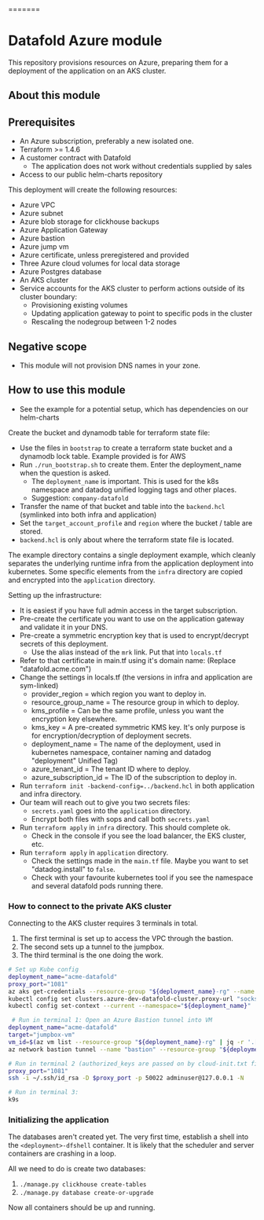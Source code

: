=======
# Datafold Azure module

This repository provisions resources on Azure, preparing them for a deployment of the
application on an AKS cluster.

## About this module

## Prerequisites

* An Azure subscription, preferably a new isolated one.
* Terraform >= 1.4.6
* A customer contract with Datafold
  * The application does not work without credentials supplied by sales
* Access to our public helm-charts repository

This deployment will create the following resources:

* Azure VPC
* Azure subnet
* Azure blob storage for clickhouse backups
* Azure Application Gateway
* Azure bastion
* Azure jump vm
* Azure certificate, unless preregistered and provided
* Three Azure cloud volumes for local data storage
* Azure Postgres database
* An AKS cluster
* Service accounts for the AKS cluster to perform actions outside of its cluster boundary:
  * Provisioning existing volumes
  * Updating application gateway to point to specific pods in the cluster
  * Rescaling the nodegroup between 1-2 nodes

## Negative scope

* This module will not provision DNS names in your zone.

## How to use this module

* See the example for a potential setup, which has dependencies on our helm-charts

Create the bucket and dynamodb table for terraform state file:

* Use the files in `bootstrap` to create a terraform state bucket and a dynamodb lock table. Example provided is for AWS
* Run `./run_bootstrap.sh` to create them. Enter the deployment_name when the question is asked.
  * The `deployment_name` is important. This is used for the k8s namespace and datadog unified logging tags and other places.
  * Suggestion: `company-datafold`
* Transfer the name of that bucket and table into the `backend.hcl` (symlinked into both infra and application)
* Set the `target_account_profile` and `region` where the bucket / table are stored.
* `backend.hcl` is only about where the terraform state file is located.

The example directory contains a single deployment example, which cleanly separates the 
underlying runtime infra from the application deployment into kubernetes. Some specific
elements from the `infra` directory are copied and encrypted into the `application` directory.

Setting up the infrastructure:

* It is easiest if you have full admin access in the target subscription.
* Pre-create the certificate you want to use on the application gateway and validate it in your DNS.
* Pre-create a symmetric encryption key that is used to encrypt/decrypt secrets of this deployment.
  * Use the alias instead of the `mrk` link. Put that into `locals.tf`
* Refer to that certificate in main.tf using it's domain name: (Replace "datafold.acme.com")
* Change the settings in locals.tf (the versions in infra and application are sym-linked)
  * provider_region = which region you want to deploy in.
  * resource_group_name = The resource group in which to deploy.
  * kms_profile = Can be the same profile, unless you want the encryption key elsewhere.
  * kms_key = A pre-created symmetric KMS key. It's only purpose is for encryption/decryption of deployment secrets.
  * deployment_name = The name of the deployment, used in kubernetes namespace, container naming and datadog "deployment" Unified Tag)
  * azure_tenant_id = The tenant ID where to deploy.
  * azure_subscription_id = The ID of the subscription to deploy in.
* Run `terraform init -backend-config=../backend.hcl` in both application and infra directory.
* Our team will reach out to give you two secrets files:
  * `secrets.yaml` goes into the `application` directory.
  * Encrypt both files with sops and call both `secrets.yaml`
* Run `terraform apply` in `infra` directory. This should complete ok. 
  * Check in the console if you see the load balancer, the EKS cluster, etc.
* Run `terraform apply` in `application` directory.
  * Check the settings made in the `main.tf` file. Maybe you want to set "datadog.install" to `false`. 
  * Check with your favourite kubernetes tool if you see the namespace and several datafold pods running there.

### How to connect to the private AKS cluster

Connecting to the AKS cluster requires 3 terminals in total.

1. The first terminal is set up to access the VPC through the bastion.
2. The second sets up a tunnel to the jumpbox.
3. The third terminal is the one doing the work.

```bash
# Set up Kube config
deployment_name="acme-datafold"
proxy_port="1081"
az aks get-credentials --resource-group "${deployment_name}-rg" --name "${deployment_name}-cluster"
kubectl config set clusters.azure-dev-datafold-cluster.proxy-url "socks5://localhost:${proxy_port}"
kubectl config set-context --current --namespace="${deployment_name}"

 # Run in terminal 1: Open an Azure Bastion tunnel into VM
deployment_name="acme-datafold"
target="jumpbox-vm"
vm_id=$(az vm list --resource-group "${deployment_name}-rg" | jq -r '.[].id' | grep "${deployment_name}-${target}")
az network bastion tunnel --name "bastion" --resource-group "${deployment_name}-rg" --target-resource-id "${vm_id}" --resource-port 22 --port 50022

# Run in terminal 2 (authorized_keys are passed on by cloud-init.txt file/jumpbox_custom_data):
proxy_port="1081"
ssh -i ~/.ssh/id_rsa -D $proxy_port -p 50022 adminuser@127.0.0.1 -N

# Run in terminal 3:
k9s
```

### Initializing the application

The databases aren't created yet. The very first time, establish a shell into the `<deployment>-dfshell` 
container. It is likely that the scheduler and server containers are crashing in a loop.

All we need to do is create two databases:

1. `./manage.py clickhouse create-tables`
2. `./manage.py database create-or-upgrade`

Now all containers should be up and running.

<!-- BEGIN_TF_DOCS -->
